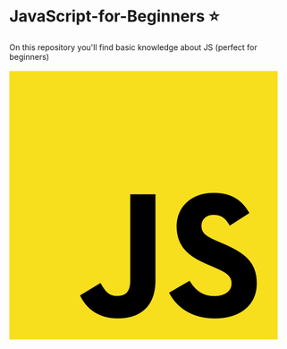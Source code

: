 # JavaScript-for-Beginners :star:
On this repository you'll find basic knowledge about JS (perfect for beginners) </br></br>
![Image](https://github.com/AngelaPinelo/JavaScript-for-Beginners/blob/main/images/JS%20Logo.png)

